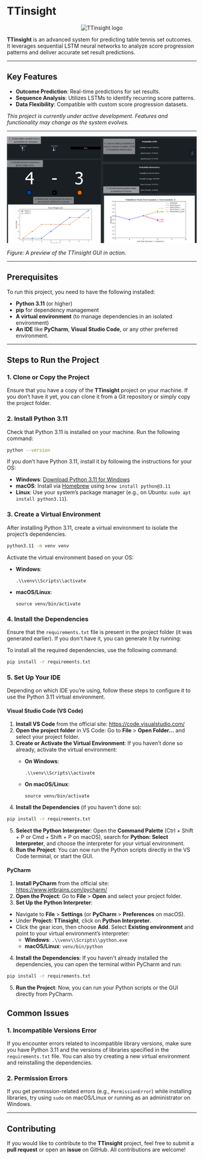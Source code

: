 # TTinsight

<div align="center">
  <img src="https://github.com/user-attachments/assets/65354228-520d-400d-aeeb-59dc69f6a848" alt="TTinsight logo" width="250">
</div>

**TTinsight** is an advanced system for predicting table tennis set outcomes. It leverages sequential LSTM neural networks to analyze score progression patterns and deliver accurate set result predictions.

---

## Key Features

<div>
  <ul>
    <li><strong>Outcome Prediction</strong>: Real-time predictions for set results.</li>
    <li><strong>Sequence Analysis</strong>: Utilizes LSTMs to identify recurring score patterns.</li>
    <li><strong>Data Flexibility</strong>: Compatible with custom score progression datasets.</li>
  </ul>
</div>

*This project is currently under active development. Features and functionality may change as the system evolves.*

---

<div align="center">
  <img src="https://github.com/oraziotorre/TTinsight/blob/e78b17592baadbb88d4463a9a69b7aa640565621/gui/TTinsight_GUI_explanation.png" width="600">
</div>

*Figure: A preview of the TTinsight GUI in action.*

---

## Prerequisites

To run this project, you need to have the following installed:

<div>
  <ul>
    <li><strong>Python 3.11</strong> (or higher)</li>
    <li><strong>pip</strong> for dependency management</li>
    <li><strong>A virtual environment</strong> (to manage dependencies in an isolated environment)</li>
    <li><strong>An IDE</strong> like <strong>PyCharm</strong>, <strong>Visual Studio Code</strong>, or any other preferred environment.</li>
  </ul>
</div>

---

## Steps to Run the Project

### 1. **Clone or Copy the Project**

Ensure that you have a copy of the **TTinsight** project on your machine. If you don’t have it yet, you can clone it from a Git repository or simply copy the project folder.

### 2. **Install Python 3.11**

Check that Python 3.11 is installed on your machine. Run the following command:

```bash
python --version
```
If you don’t have Python 3.11, install it by following the instructions for your OS:

<div> <ul> <li><strong>Windows</strong>: <a href="https://www.python.org/downloads/">Download Python 3.11 for Windows</a></li> <li><strong>macOS</strong>: Install via <a href="https://brew.sh/">Homebrew</a> using <code>brew install python@3.11</code></li> <li><strong>Linux</strong>: Use your system’s package manager (e.g., on Ubuntu: <code>sudo apt install python3.11</code>).</li> </ul> </div>

### 3. **Create a Virtual Environment**

After installing Python 3.11, create a virtual environment to isolate the project’s dependencies.
```bash
python3.11 -m venv venv
```

Activate the virtual environment based on your OS:

<div>
  <ul>
    <li><strong>Windows</strong>: 
      <pre><code>.\\venv\\Scripts\\activate</code></pre>
    </li>
    <li><strong>macOS/Linux</strong>: 
      <pre><code>source venv/bin/activate</code></pre>
    </li>
  </ul>
</div>

### 4. **Install the Dependencies**

Ensure that the `requirements.txt` file is present in the project folder (it was generated earlier). If you don't have it, you can generate it by running:

To install all the required dependencies, use the following command:

```bash
pip install -r requirements.txt
```


### 5. **Set Up Your IDE**

Depending on which IDE you’re using, follow these steps to configure it to use the Python 3.11 virtual environment.

#### **Visual Studio Code (VS Code)**

1. **Install VS Code** from the official site: <a href="https://code.visualstudio.com/">https://code.visualstudio.com/</a>
2. **Open the project folder** in VS Code: Go to **File** > **Open Folder...** and select your project folder.
3. **Create or Activate the Virtual Environment**:
   If you haven’t done so already, activate the virtual environment:
   <div>
     <ul>
       <li><strong>On Windows</strong>: 
         <pre><code>.\\venv\\Scripts\\activate</code></pre>
       </li>
       <li><strong>On macOS/Linux</strong>: 
         <pre><code>source venv/bin/activate</code></pre>
       </li>
     </ul>
   </div>
4. **Install the Dependencies** (if you haven't done so):
```bash
pip install -r requirements.txt
```

5. **Select the Python Interpreter**:
Open the **Command Palette** (Ctrl + Shift + P or Cmd + Shift + P on macOS), search for **Python: Select Interpreter**, and choose the interpreter for your virtual environment.
6. **Run the Project**:
You can now run the Python scripts directly in the VS Code terminal, or start the GUI.

#### **PyCharm**

1. **Install PyCharm** from the official site: <a href="https://www.jetbrains.com/pycharm/">https://www.jetbrains.com/pycharm/</a>
2. **Open the Project**: Go to **File** > **Open** and select your project folder.
3. **Set Up the Python Interpreter**:
- Navigate to **File** > **Settings** (or **PyCharm** > **Preferences** on macOS).
- Under **Project: TTinsight**, click on **Python Interpreter**.
- Click the gear icon, then choose **Add**. Select **Existing environment** and point to your virtual environment’s interpreter:
  - **Windows**: `.\\venv\\Scripts\\python.exe`
  - **macOS/Linux**: `venv/bin/python`
4. **Install the Dependencies**:
If you haven't already installed the dependencies, you can open the terminal within PyCharm and run:
```bash
pip install -r requirements.txt
```
5. **Run the Project**:
Now, you can run your Python scripts or the GUI directly from PyCharm.

## Common Issues

### 1. **Incompatible Versions Error**

If you encounter errors related to incompatible library versions, make sure you have Python 3.11 and the versions of libraries specified in the `requirements.txt` file. You can also try creating a new virtual environment and reinstalling the dependencies.

### 2. **Permission Errors**

If you get permission-related errors (e.g., `PermissionError`) while installing libraries, try using `sudo` on macOS/Linux or running as an administrator on Windows.

---

## Contributing

If you would like to contribute to the **TTinsight** project, feel free to submit a **pull request** or open an **issue** on GitHub. All contributions are welcome!



